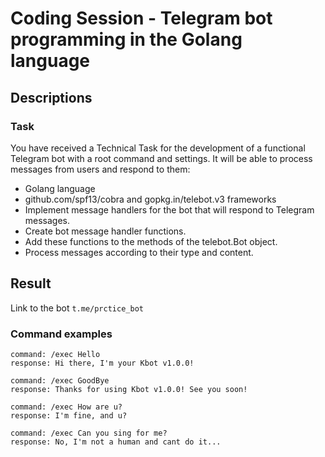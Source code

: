 # Coding Session - Telegram bot programming in the Golang language

## Descriptions 

### Task
You have received a Technical Task for the development of a functional Telegram bot with a root command and settings. 
It will be able to process messages from users and respond to them:

 - Golang language
 - github.com/spf13/cobra and gopkg.in/telebot.v3 frameworks
 - Implement message handlers for the bot that will respond to Telegram messages.
 - Create bot message handler functions.
 - Add these functions to the methods of the telebot.Bot object.
 - Process messages according to their type and content.

## Result 
Link to the bot `t.me/prctice_bot`

### Command examples


	command: /exec Hello
	response: Hi there, I'm your Kbot v1.0.0!

	command: /exec GoodBye
	response: Thanks for using Kbot v1.0.0! See you soon!

	command: /exec How are u?
	response: I'm fine, and u?

	command: /exec Can you sing for me?
	response: No, I'm not a human and cant do it...



    
 
